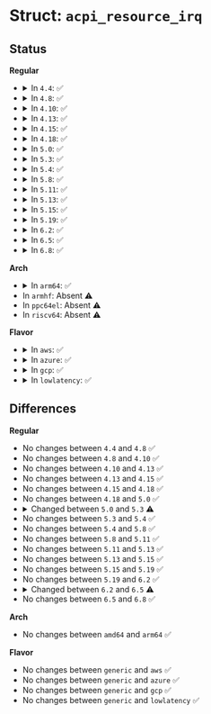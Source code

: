 # Struct: <code>acpi_resource_irq</code>

## Status
<b>Regular</b>
<ul>
<li>
<details>
<summary>In <code>4.4</code>: ✅</summary>

```c
struct acpi_resource_irq {
    u8 descriptor_length;
    u8 triggering;
    u8 polarity;
    u8 sharable;
    u8 wake_capable;
    u8 interrupt_count;
    u8 interrupts[1];
};
```
</details>
</li>
<li>
<details>
<summary>In <code>4.8</code>: ✅</summary>

```c
struct acpi_resource_irq {
    u8 descriptor_length;
    u8 triggering;
    u8 polarity;
    u8 sharable;
    u8 wake_capable;
    u8 interrupt_count;
    u8 interrupts[1];
};
```
</details>
</li>
<li>
<details>
<summary>In <code>4.10</code>: ✅</summary>

```c
struct acpi_resource_irq {
    u8 descriptor_length;
    u8 triggering;
    u8 polarity;
    u8 sharable;
    u8 wake_capable;
    u8 interrupt_count;
    u8 interrupts[1];
};
```
</details>
</li>
<li>
<details>
<summary>In <code>4.13</code>: ✅</summary>

```c
struct acpi_resource_irq {
    u8 descriptor_length;
    u8 triggering;
    u8 polarity;
    u8 sharable;
    u8 wake_capable;
    u8 interrupt_count;
    u8 interrupts[1];
};
```
</details>
</li>
<li>
<details>
<summary>In <code>4.15</code>: ✅</summary>

```c
struct acpi_resource_irq {
    u8 descriptor_length;
    u8 triggering;
    u8 polarity;
    u8 sharable;
    u8 wake_capable;
    u8 interrupt_count;
    u8 interrupts[1];
};
```
</details>
</li>
<li>
<details>
<summary>In <code>4.18</code>: ✅</summary>

```c
struct acpi_resource_irq {
    u8 descriptor_length;
    u8 triggering;
    u8 polarity;
    u8 sharable;
    u8 wake_capable;
    u8 interrupt_count;
    u8 interrupts[1];
};
```
</details>
</li>
<li>
<details>
<summary>In <code>5.0</code>: ✅</summary>

```c
struct acpi_resource_irq {
    u8 descriptor_length;
    u8 triggering;
    u8 polarity;
    u8 sharable;
    u8 wake_capable;
    u8 interrupt_count;
    u8 interrupts[1];
};
```
</details>
</li>
<li>
<details>
<summary>In <code>5.3</code>: ✅</summary>

```c
struct acpi_resource_irq {
    u8 descriptor_length;
    u8 triggering;
    u8 polarity;
    u8 shareable;
    u8 wake_capable;
    u8 interrupt_count;
    u8 interrupts[1];
};
```
</details>
</li>
<li>
<details>
<summary>In <code>5.4</code>: ✅</summary>

```c
struct acpi_resource_irq {
    u8 descriptor_length;
    u8 triggering;
    u8 polarity;
    u8 shareable;
    u8 wake_capable;
    u8 interrupt_count;
    u8 interrupts[1];
};
```
</details>
</li>
<li>
<details>
<summary>In <code>5.8</code>: ✅</summary>

```c
struct acpi_resource_irq {
    u8 descriptor_length;
    u8 triggering;
    u8 polarity;
    u8 shareable;
    u8 wake_capable;
    u8 interrupt_count;
    u8 interrupts[1];
};
```
</details>
</li>
<li>
<details>
<summary>In <code>5.11</code>: ✅</summary>

```c
struct acpi_resource_irq {
    u8 descriptor_length;
    u8 triggering;
    u8 polarity;
    u8 shareable;
    u8 wake_capable;
    u8 interrupt_count;
    u8 interrupts[1];
};
```
</details>
</li>
<li>
<details>
<summary>In <code>5.13</code>: ✅</summary>

```c
struct acpi_resource_irq {
    u8 descriptor_length;
    u8 triggering;
    u8 polarity;
    u8 shareable;
    u8 wake_capable;
    u8 interrupt_count;
    u8 interrupts[1];
};
```
</details>
</li>
<li>
<details>
<summary>In <code>5.15</code>: ✅</summary>

```c
struct acpi_resource_irq {
    u8 descriptor_length;
    u8 triggering;
    u8 polarity;
    u8 shareable;
    u8 wake_capable;
    u8 interrupt_count;
    u8 interrupts[1];
};
```
</details>
</li>
<li>
<details>
<summary>In <code>5.19</code>: ✅</summary>

```c
struct acpi_resource_irq {
    u8 descriptor_length;
    u8 triggering;
    u8 polarity;
    u8 shareable;
    u8 wake_capable;
    u8 interrupt_count;
    u8 interrupts[1];
};
```
</details>
</li>
<li>
<details>
<summary>In <code>6.2</code>: ✅</summary>

```c
struct acpi_resource_irq {
    u8 descriptor_length;
    u8 triggering;
    u8 polarity;
    u8 shareable;
    u8 wake_capable;
    u8 interrupt_count;
    u8 interrupts[1];
};
```
</details>
</li>
<li>
<details>
<summary>In <code>6.5</code>: ✅</summary>

```c
struct acpi_resource_irq {
    u8 descriptor_length;
    u8 triggering;
    u8 polarity;
    u8 shareable;
    u8 wake_capable;
    u8 interrupt_count;
    u8 interrupt;
    struct (anon) __Empty_interrupts;
    u8 interrupts[0];
};
```
</details>
</li>
<li>
<details>
<summary>In <code>6.8</code>: ✅</summary>

```c
struct acpi_resource_irq {
    u8 descriptor_length;
    u8 triggering;
    u8 polarity;
    u8 shareable;
    u8 wake_capable;
    u8 interrupt_count;
    u8 interrupt;
    struct (anon) __Empty_interrupts;
    u8 interrupts[0];
};
```
</details>
</li>
</ul>
<b>Arch</b>
<ul>
<li>
<details>
<summary>In <code>arm64</code>: ✅</summary>

```c
struct acpi_resource_irq {
    u8 descriptor_length;
    u8 triggering;
    u8 polarity;
    u8 shareable;
    u8 wake_capable;
    u8 interrupt_count;
    u8 interrupts[1];
};
```
</details>
</li>
<li>
In <code>armhf</code>: Absent ⚠️
</li>
<li>
In <code>ppc64el</code>: Absent ⚠️
</li>
<li>
In <code>riscv64</code>: Absent ⚠️
</li>
</ul>
<b>Flavor</b>
<ul>
<li>
<details>
<summary>In <code>aws</code>: ✅</summary>

```c
struct acpi_resource_irq {
    u8 descriptor_length;
    u8 triggering;
    u8 polarity;
    u8 shareable;
    u8 wake_capable;
    u8 interrupt_count;
    u8 interrupts[1];
};
```
</details>
</li>
<li>
<details>
<summary>In <code>azure</code>: ✅</summary>

```c
struct acpi_resource_irq {
    u8 descriptor_length;
    u8 triggering;
    u8 polarity;
    u8 shareable;
    u8 wake_capable;
    u8 interrupt_count;
    u8 interrupts[1];
};
```
</details>
</li>
<li>
<details>
<summary>In <code>gcp</code>: ✅</summary>

```c
struct acpi_resource_irq {
    u8 descriptor_length;
    u8 triggering;
    u8 polarity;
    u8 shareable;
    u8 wake_capable;
    u8 interrupt_count;
    u8 interrupts[1];
};
```
</details>
</li>
<li>
<details>
<summary>In <code>lowlatency</code>: ✅</summary>

```c
struct acpi_resource_irq {
    u8 descriptor_length;
    u8 triggering;
    u8 polarity;
    u8 shareable;
    u8 wake_capable;
    u8 interrupt_count;
    u8 interrupts[1];
};
```
</details>
</li>
</ul>

## Differences
<b>Regular</b>
<ul>
<li>
No changes between <code>4.4</code> and <code>4.8</code> ✅
</li>
<li>
No changes between <code>4.8</code> and <code>4.10</code> ✅
</li>
<li>
No changes between <code>4.10</code> and <code>4.13</code> ✅
</li>
<li>
No changes between <code>4.13</code> and <code>4.15</code> ✅
</li>
<li>
No changes between <code>4.15</code> and <code>4.18</code> ✅
</li>
<li>
No changes between <code>4.18</code> and <code>5.0</code> ✅
</li>
<li>
<details>
<summary>Changed between <code>5.0</code> and <code>5.3</code> ⚠️</summary>
<ul>
<li>
<b>Field added. </b>
<code>u8 shareable</code>
</li>
<li>
<b>Field removed. </b>
<code>u8 sharable</code>
</li>
</ul>
</details>
</li>
<li>
No changes between <code>5.3</code> and <code>5.4</code> ✅
</li>
<li>
No changes between <code>5.4</code> and <code>5.8</code> ✅
</li>
<li>
No changes between <code>5.8</code> and <code>5.11</code> ✅
</li>
<li>
No changes between <code>5.11</code> and <code>5.13</code> ✅
</li>
<li>
No changes between <code>5.13</code> and <code>5.15</code> ✅
</li>
<li>
No changes between <code>5.15</code> and <code>5.19</code> ✅
</li>
<li>
No changes between <code>5.19</code> and <code>6.2</code> ✅
</li>
<li>
<details>
<summary>Changed between <code>6.2</code> and <code>6.5</code> ⚠️</summary>
<ul>
<li>
<b>Field added. </b>
<code>u8 interrupt</code>
</li>
<li>
<b>Field added. </b>
<code>struct (anon) __Empty_interrupts</code>
</li>
<li>
<b>Field type changed. </b>
<code>u8 interrupts[1]</code> ➡️ <code>u8 interrupts[0]</code>
</li>
</ul>
</details>
</li>
<li>
No changes between <code>6.5</code> and <code>6.8</code> ✅
</li>
</ul>
<b>Arch</b>
<ul>
<li>
No changes between <code>amd64</code> and <code>arm64</code> ✅
</li>
</ul>
<b>Flavor</b>
<ul>
<li>
No changes between <code>generic</code> and <code>aws</code> ✅
</li>
<li>
No changes between <code>generic</code> and <code>azure</code> ✅
</li>
<li>
No changes between <code>generic</code> and <code>gcp</code> ✅
</li>
<li>
No changes between <code>generic</code> and <code>lowlatency</code> ✅
</li>
</ul>
